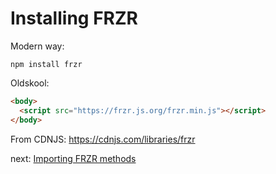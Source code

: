 # Installing FRZR
Modern way:
```
npm install frzr
```

Oldskool:
```html
<body>
  <script src="https://frzr.js.org/frzr.min.js"></script>
</body>
```

From CDNJS:
https://cdnjs.com/libraries/frzr

next: [Importing FRZR methods](https://github.com/pakastin/frzr-tutorial/tree/master/2-importing)
